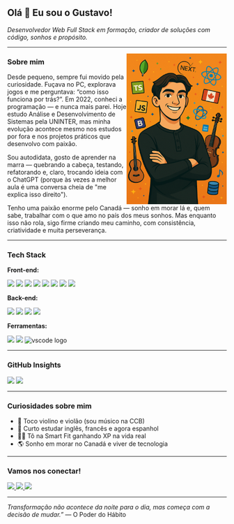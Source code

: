<h2 align="left">Olá 👋 Eu sou o Gustavo!</h2>

<p align="left">
  <i>Desenvolvedor Web Full Stack em formação, criador de soluções com código, sonhos e propósito.</i>
</p>

---

<img align="right" height="345" src="https://github.com/gustavodacostap/gustavodacostap/blob/main/gustavo_draw.png"  />

### Sobre mim

Desde pequeno, sempre fui movido pela curiosidade. Fuçava no PC, explorava jogos e me perguntava: “como isso funciona por trás?”. Em 2022, conheci a programação — e nunca mais parei. Hoje estudo Análise e Desenvolvimento de Sistemas pela UNINTER, mas minha evolução acontece mesmo nos estudos por fora e nos projetos práticos que desenvolvo com paixão.

Sou autodidata, gosto de aprender na marra — quebrando a cabeça, testando, refatorando e, claro, trocando ideia com o ChatGPT (porque às vezes a melhor aula é uma conversa cheia de "me explica isso direito").

Tenho uma paixão enorme pelo Canadá — sonho em morar lá e, quem sabe, trabalhar com o que amo no país dos meus sonhos. Mas enquanto isso não rola, sigo firme criando meu caminho, com consistência, criatividade e muita perseverança.

---

### Tech Stack

**Front-end:**
<div align="left">
<img src="https://cdn.jsdelivr.net/gh/devicons/devicon/icons/html5/html5-original.svg" height="60"/> 
<img src="https://cdn.jsdelivr.net/gh/devicons/devicon/icons/css3/css3-original.svg" height="60"/> 
<img src="https://cdn.jsdelivr.net/gh/devicons/devicon/icons/sass/sass-original.svg" height="60"/> 
<img src="https://cdn.jsdelivr.net/gh/devicons/devicon/icons/bootstrap/bootstrap-original.svg" height="60"/> 
<img src="https://cdn.jsdelivr.net/gh/devicons/devicon/icons/javascript/javascript-original.svg" height="60"/> 
<img src="https://cdn.jsdelivr.net/gh/devicons/devicon/icons/typescript/typescript-original.svg" height="60"/> 
<img src="https://cdn.jsdelivr.net/gh/devicons/devicon/icons/react/react-original.svg" height="60"/> 
<img src="https://cdn.jsdelivr.net/gh/devicons/devicon/icons/nextjs/nextjs-original.svg" height="60"/> 
</div>

**Back-end:**
<div align="left">
<img src="https://cdn.jsdelivr.net/gh/devicons/devicon/icons/nodejs/nodejs-original.svg" height="60"/> 
<img src="https://cdn.jsdelivr.net/gh/devicons/devicon/icons/express/express-original.svg" height="60"/> 
<img src="https://cdn.jsdelivr.net/gh/devicons/devicon/icons/mongodb/mongodb-original.svg" height="60"/> 
<img src="https://cdn.jsdelivr.net/gh/devicons/devicon/icons/sequelize/sequelize-original.svg" height="60"/>   
</div>

**Ferramentas:**

<div align="left">
<img src="https://cdn.jsdelivr.net/gh/devicons/devicon/icons/git/git-original.svg" height="60"/> 
<img src="https://cdn.jsdelivr.net/gh/devicons/devicon/icons/github/github-original.svg" height="60"/> 
<img src="https://cdn.jsdelivr.net/gh/devicons/devicon/icons/vscode/vscode-original.svg" height="60" alt="vscode logo"  />
</div>

---

### GitHub Insights

<div align="left">
  <img src="https://github-readme-stats.vercel.app/api?username=gustavodacostap&show_icons=true&count_private=true&theme=dracula" height="150" />
  <img src="https://github-readme-stats.vercel.app/api/top-langs/?username=gustavodacostap&layout=compact&langs_count=6&theme=dracula" height="150"/>
</div>

---

### Curiosidades sobre mim

- 🎻 Toco violino e violão (sou músico na CCB)
- 🧠 Curto estudar inglês, francês e agora espanhol
- 🏋️‍♂️ Tô na Smart Fit ganhando XP na vida real
- 🌎 Sonho em morar no Canadá e viver de tecnologia

---

### Vamos nos conectar!

<div align="left">
  <a href="mailto:gustavopaulyno2012@gmail.com" target="_blank">
    <img src="https://img.shields.io/static/v1?message=Gmail&logo=gmail&label=&color=D14836&logoColor=white&style=for-the-badge" height="35" />
  </a>
  <a href="https://w.app/zkxjyu" target="_blank">
    <img src="https://img.shields.io/static/v1?message=Whatsapp&logo=whatsapp&label=&color=25D366&logoColor=white&style=for-the-badge" height="35" />
  </a>
  <a href="https://www.linkedin.com/in/perfil-gustavo-da-costa/" target="_blank">
    <img src="https://img.shields.io/static/v1?message=LinkedIn&logo=linkedin&label=&color=0077B5&logoColor=white&style=for-the-badge" height="35" />
  </a>
</div>

---

<p align="left">
  <i>Transformação não acontece da noite para o dia, mas começa com a decisão de mudar.”</i>
  — O Poder do Hábito
</p>

